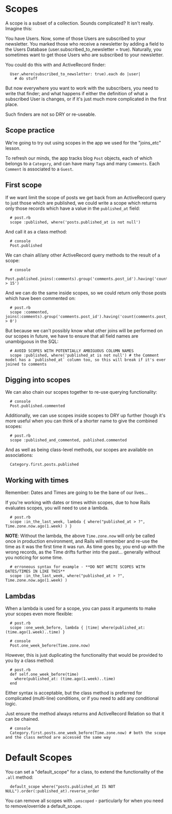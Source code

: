 # Scopes
[i]: 1hour

A scope is a subset of a collection. Sounds complicated? It isn't really. Imagine this:

You have Users. Now, some of those Users are subscribed to your newsletter. You marked those who receive a newsletter by adding a field to the Users Database (user.subscribed_to_newsletter = true). Naturally, you sometimes want to get those Users who are subscribed to your newsletter.

You could do this with and ActiveRecord finder:

```
  User.where(subscribed_to_newsletter: true).each do |user|
    # do stuff
```

But now everywhere you want to work with the subscribers, you need to write that finder; and what happens if either the definition of what a subscribed User is changes, or if it's just much more complicated in the first place.

Such finders are not so DRY or re-useable.


## Scope practice

We're going to try out using scopes in the app we used for the "joins_etc" lesson.

To refresh our minds, the app tracks blog `Post` objects, each of which belongs to a `Category`, and can have many `Tag`s and many `Comments`. Each `Comment` is associated to a `Guest`.


## First scope

If we want limit the scope of posts we get back from an ActiveRecord query to just those which are published, we could write a scope which returns only those records which have a value in the `published_at` field:

```
  # post.rb
  scope :published, where('posts.published_at is not null')
```

And call it as a class method:

```
  # console
  Post.published
```

We can chain all/any other ActiveRecord query methods to the result of a scope:

```
  # console
  Post.published.joins(:comments).group('comments.post_id').having('count(commetns.post_id) > 15')
```

And we can do the same inside scopes, so we could return only those posts which have been commented on:

```
  # post.rb
  scope :commented, joins(:comments).group('comments.post_id').having('count(comments.post_id) > 0')
```


But because we can't possibly know what other joins will be performed on our scopes in future, we have to ensure that all field names are unambiguous in the SQL:

```
  # AVOID SCOPES WITH POTENTIALLY AMBIGUOUS COLUMN NAMES
  scope :published, where('published_at is not null') # the Comment model has a `published_at` column too, so this will break if it's ever joined to comments
```


## Digging into scopes

We can also chain our scopes together to re-use querying functionality:

```
  # console
  Post.published.commented
```

Additionally, we can use scopes inside scopes to DRY up further (hough it's more useful when you can think of a shorter name to give the combined scopes:

```
  # post.rb
  scope :published_and_commented, published.commented
```



And as well as being class-level methods, our scopes are available on associations:

```
  Category.first.posts.published
```


## Working with times

Remember: Dates and Times are going to be the bane of our lives...

If you're working with dates or times within scopes, due to how Rails evaluates scopes, you will need to use a lambda.

```
  # post.rb
  scope :in_the_last_week, lambda { where("published_at > ?", Time.zone.now.ago(1.week) ) }
```

**NOTE**: Without the lambda, the above `Time.zone.now` will only be called once in production environment, and Rails will remember and re-use the time as it was the first time it was run. As time goes by, you end up with the wrong records, as the Time drifts further into the past... generally without you noticing for some time.

```
  # erroneous syntax for example - **DO NOT WRITE SCOPES WITH DATES/TIMES IN LIKE THIS**
  scope :in_the_last_week, where("published_at > ?", Time.zone.now.ago(1.week) )
```


## Lambdas

When a lambda is used for a scope, you can pass it arguments to make your scopes even more flexible:

```
  # post.rb
  scope :one_week_before, lambda { |time| where(published_at: (time.ago(1.week)..time) }

  # console
  Post.one_week_before(Time.zone.now)
```

However, this is just duplicating the functionality that would be provided to you by a class method:

```
  # post.rb
  def self.one_week_before(time)
    where(published_at: (time.ago(1.week)..time)
  end
```

Either syntax is acceptable, but the class method is preferred for complicated (multi-line) conditions, or if you need to add any conditional logic.

Just ensure the method always returns and ActiveRecord Relation so that it can be chained.

```
  # console
  Category.first.posts.one_week_before(Time.zone.now) # both the scope and the class method are accessed the same way
```


# Default Scopes

You can set a "default_scope" for a class, to extend the functionality of the `.all` method:

```
  default_scope where("posts.published_at IS NOT NULL").order(:published_at).reverse_order
```

You can remove all scopes with `.unscoped` - particularly for when you need to remove/override a default_scope.



